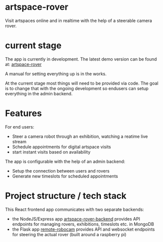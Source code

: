 # artspace-rover

Visit artspaces online and in realtime with the help of a steerable camera rover.


# current stage

The app is currently in development. The latest demo version can be found at: [artspace-rover](https://artspacerover.herokuapp.com/)

A manual for setting everything up is in the works.

At the current stage most things will need to be provided via code. The goal is to change that with the ongoing development so endusers can setup everything in the admin backend.


# Features

For end users:
- Steer a camera robot through an exhibition, watching a reatime live stream
- Schedule appointments for digital artspace visits
- start instant visits based on availability

The app is configurable with the help of an admin backend:
- Setup the connection between users and rovers
- Generate new timeslots for scheduled appointments


# Project structure / tech stack

This React frontend app communicates with two separate backends:
- the NodeJS/Express app [artspace-rover-backend](https://github.com/maxupravitelev/artspace-rover-backend) provides API endpoints for managing rovers, exhibitions, timeslots etc. in MongoDB
- the Flask app [remote-robocam](https://github.com/maxupravitelev/remote-robocam) provides API and websocket endpoints for steering the actual rover (built around a raspberry pi)
